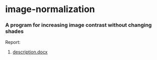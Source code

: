 # image-normalization
### A program for increasing image contrast without changing shades

  Report:
  1. [description.docx](https://github.com/attackonthinking/image-normalization/blob/main/description.docx)
